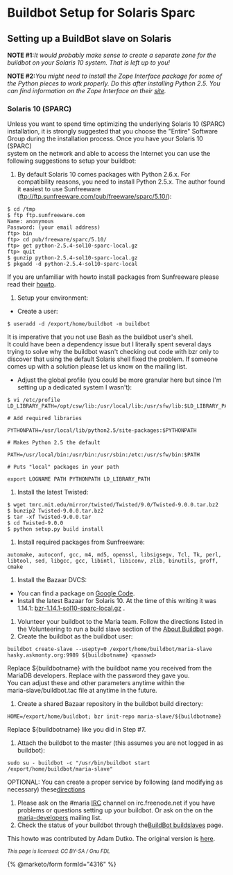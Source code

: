# Buildbot Setup for Solaris Sparc

## Setting up a BuildBot slave on Solaris

**NOTE #1:**_It would probably make sense to create a seperate zone for the buildbot on your Solaris 10 system. That is left up to you!_

**NOTE #2:**_You might need to install the Zope Interface package for some of the Python pieces to work properly. Do this after installing Python 2.5. You can find information on the Zope Interface on their_ [_site_](https://pypi.python.org/pypi/zope.interface)_._

### Solaris 10 (SPARC)

Unless you want to spend time optimizing the underlying Solaris 10 (SPARC)\
installation, it is strongly suggested that you choose the "Entire" Software\
Group during the installation process. Once you have your Solaris 10 (SPARC)\
system on the network and able to access the Internet you can use the\
following suggestions to setup your buildbot:

1. By default Solaris 10 comes packages with Python 2.6.x. For compatibility reasons, you need to install Python 2.5.x. The author found it easiest to use Sunfreeware (ftp://ftp.sunfreeware.com/pub/freeware/sparc/5.10/):

```
$ cd /tmp
$ ftp ftp.sunfreeware.com
Name: anonymous
Password: (your email address)
ftp> bin
ftp> cd pub/freeware/sparc/5.10/
ftp> get python-2.5.4-sol10-sparc-local.gz
ftp> quit 
$ gunzip python-2.5.4-sol10-sparc-local.gz
$ pkgadd -d python-2.5.4-sol10-sparc-local
```

If you are unfamiliar with howto install packages from Sunfreeware please\
read their [howto](https://www.sunfreeware.com/indexsparc10.html).

1. Setup your environment:

* Create a user:

```
$ useradd -d /export/home/buildbot -m buildbot
```

It is imperative that you not use Bash as the buildbot user's shell.\
It could have been a dependency issue but I literally spent several days\
trying to solve why the buildbot wasn't checking out code with bzr only to\
discover that using the default Solaris shell fixed the problem. If someone\
comes up with a solution please let us know on the mailing list.

* Adjust the global profile (you could be more granular here but since I'm\
  setting up a dedicated system I wasn't):

```
$ vi /etc/profile
LD_LIBRARY_PATH=/opt/csw/lib:/usr/local/lib:/usr/sfw/lib:$LD_LIBRARY_PATH 

# Add required libraries

PYTHONPATH=/usr/local/lib/python2.5/site-packages:$PYTHONPATH 

# Makes Python 2.5 the default

PATH=/usr/local/bin:/usr/bin:/usr/sbin:/etc:/usr/sfw/bin:$PATH 

# Puts "local" packages in your path

export LOGNAME PATH PYTHONPATH LD_LIBRARY_PATH
```

1. Install the latest Twisted:

```
$ wget tmrc.mit.edu/mirror/twisted/Twisted/9.0/Twisted-9.0.0.tar.bz2
$ bunzip2 Twisted-9.0.0.tar.bz2
$ tar -xf Twisted-9.0.0.tar
$ cd Twisted-9.0.0
$ python setup.py build install
```

1. Install required packages from Sunfreeware:

```
automake, autoconf, gcc, m4, md5, openssl, libsigsegv, Tcl, Tk, perl,
libtool, sed, libgcc, gcc, libintl, libiconv, zlib, binutils, groff, cmake
```

1. Install the Bazaar DVCS:

* You can find a package on [Google Code](https://code.google.com/p/bzrunix/downloads/list).
* Install the latest Bazaar for Solaris 10. At the time of this writing it was\
  1.14.1: [bzr-1.14.1-sol10-sparc-local.gz](https://bzrunix.googlecode.com/files/bzr-1.14.1-sol10-sparc-local.gz) .

1. Volunteer your buildbot to the Maria team. Follow the directions listed in the Volunteering to run a build slave section of the [About Buildbot](../about-buildbot.md) page.
2. Create the buildbot as the buildbot user:

```
buildbot create-slave --usepty=0 /export/home/buildbot/maria-slave
hasky.askmonty.org:9989 ${buildbotname} <passwd>
```

Replace ${buildbotname} with the buildbot name you received from the\
MariaDB developers. Replace with the password they gave you.\
You can adjust these and other parameters anytime within the\
maria-slave/buildbot.tac file at anytime in the future.

1. Create a shared Bazaar repository in the buildbot build directory:

```
HOME=/export/home/buildbot; bzr init-repo maria-slave/${buildbotname}
```

Replace ${buildbotname} like you did in Step #7.

1. Attach the buildbot to the master (this assumes you are not logged in as buildbot):

```
sudo su - buildbot -c "/usr/bin/buildbot start /export/home/buildbot/maria-slave"
```

OPTIONAL: You can create a proper service by following (and modifying as necessary) these[directions](https://wadofstuff.blogspot.com/2007/01/smf-manifest-for-buildbot.html)

1. Please ask on the #maria [IRC](https://github.com/mariadb-corporation/docs-server/blob/test/en/irc/README.md) channel on irc.freenode.net if you have\
   problems or questions setting up your buildbot. Or ask on the on the [maria-developers](https://launchpad.net/~maria-developers) mailing list.
2. Check the status of your buildbot through the[BuildBot buildslaves](https://buildbot.askmonty.org/buildbot/buildslaves) page.

This howto was contributed by Adam Dutko. The original version is [here](https://littlehat.homelinux.org/tuts/MariaDB/buildbot/README-SOL10-SPARC).

<sub>_This page is licensed: CC BY-SA / Gnu FDL_</sub>

{% @marketo/form formId="4316" %}
